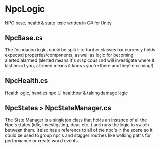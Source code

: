 # NpcLogic
NPC base, health &amp; state logic written in C# for Unity

## NpcBase.cs
The foundation logic, could be split into further classes but currently holds expected properties/components, as well as logic for becoming alerted/alarmed 
(alerted means it's suspicous and will investigate where it last heard you, alarmed means it knows you're there and they're coming!)


## NpcHealth.cs
Health logic, handles npc UI healthbar & taking damage logic


## NpcStates > NpcStateManager.cs
The State Manager is a singleton class that holds an instance of all the Npc's states (idle, investigating, dead etc..) and runs the logic to switch between them.
It also has a reference to all of the npc's in the scene so it could be used to group npc's and stagger routines like walking paths for performance or create world events.
